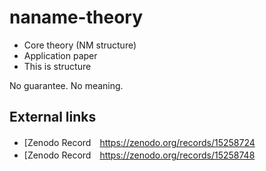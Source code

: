 # naname-theory


- Core theory (NM structure)  
- Application paper  
- This is structure

No guarantee. No meaning.  





##  External links
- [Zenodo Record　https://zenodo.org/records/15258724
- [Zenodo Record　https://zenodo.org/records/15258748
